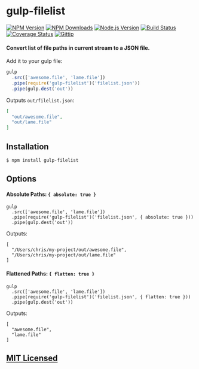 # gulp-filelist

[![NPM Version](https://img.shields.io/npm/v/gulp-filelist.svg?style=flat)](https://www.npmjs.org/package/gulp-filelist)
[![NPM Downloads](https://img.shields.io/npm/dm/gulp-filelist.svg?style=flat)](https://www.npmjs.org/package/gulp-filelist)
[![Node.js Version](https://img.shields.io/badge/node.js->=_0.8-brightgreen.svg?style=flat)](http://nodejs.org/download/)
[![Build Status](http://img.shields.io/travis/cjroth/gulp-filelist.svg?style=flat)](https://travis-ci.org/cjroth/gulp-filelist)
[![Coverage Status](https://img.shields.io/coveralls/cjroth/gulp-filelist.svg?style=flat)](https://coveralls.io/r/cjroth/gulp-filelist)
[![Gittip](http://img.shields.io/gittip/cjroth.svg)](https://www.gittip.com/cjroth/)

#### Convert list of file paths in current stream to a JSON file.

Add it to your gulp file:

```js
gulp
  .src(['awesome.file', 'lame.file'])
  .pipe(require('gulp-filelist')('filelist.json'))
  .pipe(gulp.dest('out'))
```

Outputs `out/filelist.json`:

```json
[
  "out/awesome.file",
  "out/lame.file"
]
```

## Installation

```bash
$ npm install gulp-filelist
```

## Options

#### Absolute Paths: `{ absolute: true }`

```
gulp
  .src(['awesome.file', 'lame.file'])
  .pipe(require('gulp-filelist')('filelist.json', { absolute: true }))
  .pipe(gulp.dest('out'))
```
Outputs:
```
[
  "/Users/chris/my-project/out/awesome.file",
  "/Users/chris/my-project/out/lame.file"
]
```

#### Flattened Paths: `{ flatten: true }`

```
gulp
  .src(['awesome.file', 'lame.file'])
  .pipe(require('gulp-filelist')('filelist.json', { flatten: true }))
  .pipe(gulp.dest('out'))
```
Outputs:
```
[
  "awesome.file",
  "lame.file"
]
```

## [MIT Licensed](LICENSE)
